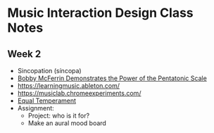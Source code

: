 # Music Interaction Design Class Notes

## Week 2
* Sincopation (síncopa)
* [Bobby McFerrin Demonstrates the Power of the Pentatonic Scale](https://www.youtube.com/watch?v=ne6tB2KiZuk)
* https://learningmusic.ableton.com/
* https://musiclab.chromeexperiments.com/
* [Equal Temperament](https://en.wikipedia.org/wiki/Equal_temperament)
* Assignment:
  * Project: who is it for?
  * Make an aural mood board
